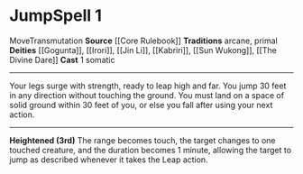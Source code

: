 ﻿---
actions: '[one-action]'
area: null
bloodline: null
component:
- Somatic
cost: null
deity:
- '[[DATABASE/deity/Gogunta|Gogunta]]'
- '[[DATABASE/deity/Irori|Irori]]'
- '[[DATABASE/deity/Jin Li|Jin Li]]'
- '[[DATABASE/deity/Kabriri|Kabriri]]'
- '[[DATABASE/deity/Kabriri|Kabriri]]'
- '[[DATABASE/deity/Sun Wukong|Sun Wukong]]'
- '[[DATABASE/deity/The Divine Dare|TheDivine Dare]]'
domain: null
duration: null
element: null
heighten: 3rd
heighten_level: 1, 3
id: '167'
lesson: null
level: '1'
mystery: null
name: Jump
patron_theme: null
range: null
rarity: Common
requirement: null
saving_throw: null
school: Transmutation
source: '[[DATABASE/source/Core Rulebook|Core Rulebook]]'
target: null
tradition:
- Arcane
- Primal
trait:
- '[[DATABASE/trait/Move|Move]]'
- '[[DATABASE/trait/Transmutation|Transmutation]]'
trigger: null
type: Spell

---
# Jump<span class="item-type">Spell 1</span>

<span class="item-trait">Move</span><span class="item-trait">Transmutation</span>
**Source** [[Core Rulebook]] 
**Traditions** arcane, primal
**Deities** [[Gogunta]], [[Irori]], [[Jin Li]], [[Kabriri]], [[Sun Wukong]], [[The Divine Dare]]
**Cast** <span class="action-icon">1</span> somatic

---
Your legs surge with strength, ready to leap high and far. You jump 30 feet in any direction without touching the ground. You must land on a space of solid ground within 30 feet of you, or else you fall after using your next action.

---
**Heightened (3rd)** The range becomes touch, the target changes to one touched creature, and the duration becomes 1 minute, allowing the target to jump as described whenever it takes the Leap action.